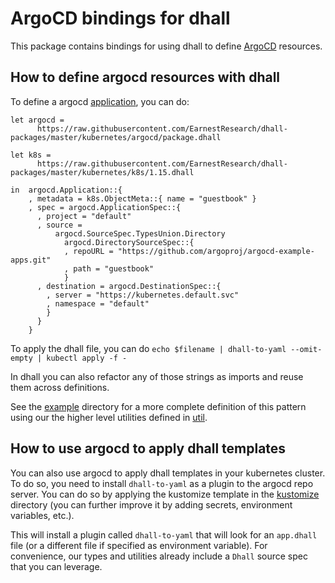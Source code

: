 # ArgoCD bindings for dhall

This package contains bindings for using dhall to define [ArgoCD](https://argoproj.github.io/argo-cd/) resources. 

## How to define argocd resources with dhall
To define a argocd [application](https://argoproj.github.io/argo-cd/operator-manual/declarative-setup/#applications), you can do:

```dhall
let argocd =
      https://raw.githubusercontent.com/EarnestResearch/dhall-packages/master/kubernetes/argocd/package.dhall

let k8s =
      https://raw.githubusercontent.com/EarnestResearch/dhall-packages/master/kubernetes/k8s/1.15.dhall

in  argocd.Application::{
    , metadata = k8s.ObjectMeta::{ name = "guestbook" }
    , spec = argocd.ApplicationSpec::{
      , project = "default"
      , source =
          argocd.SourceSpec.TypesUnion.Directory
            argocd.DirectorySourceSpec::{
            , repoURL = "https://github.com/argoproj/argocd-example-apps.git"
            , path = "guestbook"
            }
      , destination = argocd.DestinationSpec::{
        , server = "https://kubernetes.default.svc"
        , namespace = "default"
        }
      }
    }

```

To apply the dhall file, you can do `echo $filename | dhall-to-yaml --omit-empty | kubectl apply -f -`

In dhall you can also refactor any of those strings as imports and reuse them across definitions. 

See the [example](example) directory for a more complete definition of this pattern using our the higher level utilities defined in [util](util).

## How to use argocd to apply dhall templates
You can also use argocd to apply dhall templates in your kubernetes cluster. To do so, you need to install `dhall-to-yaml` as a plugin to the argocd repo server. You can do so by applying the kustomize template in the [kustomize](kustomize) directory (you can further improve it by adding secrets, environment variables, etc.).

This will install a plugin called `dhall-to-yaml` that will look for an `app.dhall` file (or a different file if specified as environment variable). For convenience, our types and utilities already include a `Dhall` source spec that you can leverage. 
